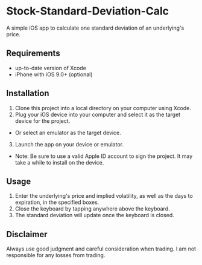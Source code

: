 # Stock-Standard-Deviation-Calc
A simple iOS app to calculate one standard deviation of an underlying's price.

## Requirements
* up-to-date version of Xcode
* iPhone with iOS 9.0+ (optional)

## Installation
1. Clone this project into a local directory on your computer using Xcode.
2. Plug your iOS device into your computer and select it as the target device for the project.
  * Or select an emulator as the target device.
3. Launch the app on your device or emulator.
  * Note: Be sure to use a valid Apple ID account to sign the project. It may take a while to install on the device.
  
## Usage
1. Enter the underlying's price and implied volatility, as well as the days to expiration, in the specified boxes.
2. Close the keyboard by tapping anywhere above the keyboard.
3. The standard deviation will update once the keyboard is closed.

## Disclaimer
Always use good judgment and careful consideration when trading. I am not responsible for any losses from trading.
